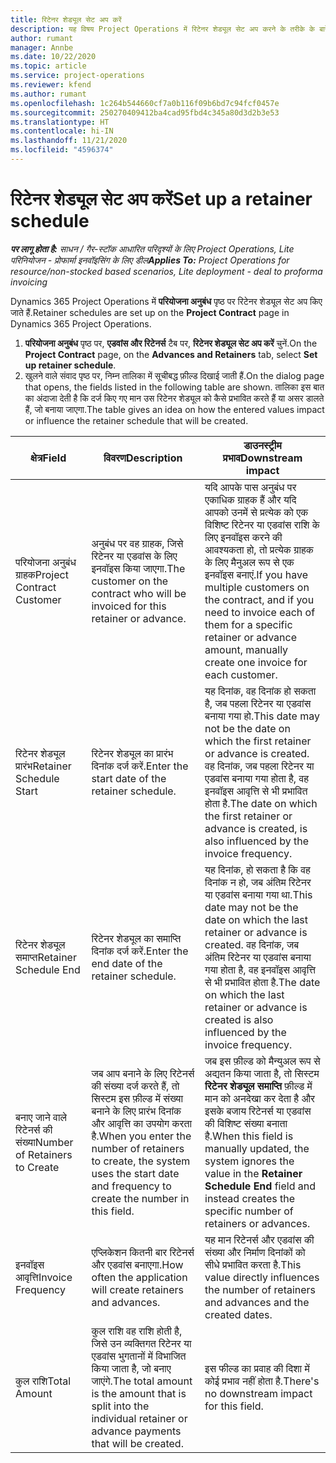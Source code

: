 ```yaml
---
title: रिटेनर शेड्यूल सेट अप करें
description: यह विषय Project Operations में रिटेनर शेड्यूल सेट अप करने के तरीके के बारे में जानकारी प्रदान करता है.
author: rumant
manager: Annbe
ms.date: 10/22/2020
ms.topic: article
ms.service: project-operations
ms.reviewer: kfend
ms.author: rumant
ms.openlocfilehash: 1c264b544660cf7a0b116f09b6bd7c94fcf0457e
ms.sourcegitcommit: 250270409412ba4cad95fbd4c345a80d3d2b3e53
ms.translationtype: HT
ms.contentlocale: hi-IN
ms.lasthandoff: 11/21/2020
ms.locfileid: "4596374"
---
```

# <a name="set-up-a-retainer-schedule"></a><span data-ttu-id="395dd-103">रिटेनर शेड्यूल सेट अप करें</span><span class="sxs-lookup"><span data-stu-id="395dd-103">Set up a retainer schedule</span></span>

<span data-ttu-id="395dd-104">_**पर लागू होता है:** साधन / गैर-स्टॉक आधारित परिदृश्यों के लिए Project Operations, Lite परिनियोजन - प्रोफार्मा इनवॉइसिंग के लिए डील_</span><span class="sxs-lookup"><span data-stu-id="395dd-104">_**Applies To:** Project Operations for resource/non-stocked based scenarios, Lite deployment - deal to proforma invoicing_</span></span>

<span data-ttu-id="395dd-105">Dynamics 365 Project Operations में **परियोजना अनुबंध** पृष्ठ पर रिटेनर शेड्यूल सेट अप किए जाते हैं.</span><span class="sxs-lookup"><span data-stu-id="395dd-105">Retainer schedules are set up on the **Project Contract** page in Dynamics 365 Project Operations.</span></span>

1. <span data-ttu-id="395dd-106">**परियोजना अनुबंध** पृष्ठ पर, **एडवांस और रिटेनर्स** टैब पर, **रिटेनर शेड्यूल सेट अप करें** चुनें.</span><span class="sxs-lookup"><span data-stu-id="395dd-106">On the **Project Contract** page, on the **Advances and Retainers** tab, select **Set up retainer schedule**.</span></span>
2. <span data-ttu-id="395dd-107">खुलने वाले संवाद पृष्ठ पर, निम्न तालिका में सूचीबद्ध फ़ील्ड दिखाई जाती हैं.</span><span class="sxs-lookup"><span data-stu-id="395dd-107">On the dialog page that opens, the fields listed in the following table are shown.</span></span> <span data-ttu-id="395dd-108">तालिका इस बात का अंदाजा देती है कि दर्ज किए गए मान उस रिटेनर शेड्यूल को कैसे प्रभावित करते हैं या असर डालते हैं, जो बनाया जाएगा.</span><span class="sxs-lookup"><span data-stu-id="395dd-108">The table gives an idea on how the entered values impact or influence the retainer schedule that will be created.</span></span>

| <span data-ttu-id="395dd-109">क्षेत्र</span><span class="sxs-lookup"><span data-stu-id="395dd-109">Field</span></span> | <span data-ttu-id="395dd-110">विवरण</span><span class="sxs-lookup"><span data-stu-id="395dd-110">Description</span></span> | <span data-ttu-id="395dd-111">डाउनस्ट्रीम प्रभाव</span><span class="sxs-lookup"><span data-stu-id="395dd-111">Downstream impact</span></span> |
| --- | --- | --- |
| <span data-ttu-id="395dd-112">परियोजना अनुबंध ग्राहक</span><span class="sxs-lookup"><span data-stu-id="395dd-112">Project Contract Customer</span></span> | <span data-ttu-id="395dd-113">अनुबंध पर वह ग्राहक, जिसे रिटेनर या एडवांस के लिए इनवॉइस किया जाएगा.</span><span class="sxs-lookup"><span data-stu-id="395dd-113">The customer on the contract who will be invoiced for this retainer or advance.</span></span> | <span data-ttu-id="395dd-114">यदि आपके पास अनुबंध पर एकाधिक ग्राहक हैं और यदि आपको उनमें से प्रत्येक को एक विशिष्ट रिटेनर या एडवांस राशि के लिए इनवॉइस करने की आवश्यकता हो, तो प्रत्येक ग्राहक के लिए मैनुअल रूप से एक इनवॉइस बनाएं.</span><span class="sxs-lookup"><span data-stu-id="395dd-114">If you have multiple customers on the contract, and if you need to invoice each of them for a specific retainer or advance amount, manually create one invoice for each customer.</span></span> |
| <span data-ttu-id="395dd-115">रिटेनर शेड्यूल प्रारंभ</span><span class="sxs-lookup"><span data-stu-id="395dd-115">Retainer Schedule Start</span></span> | <span data-ttu-id="395dd-116">रिटेनर शेड्यूल का प्रारंभ दिनांक दर्ज करें.</span><span class="sxs-lookup"><span data-stu-id="395dd-116">Enter the start date of the retainer schedule.</span></span> | <span data-ttu-id="395dd-117">यह दिनांक, वह दिनांक हो सकता है, जब पहला रिटेनर या एडवांस बनाया गया हो.</span><span class="sxs-lookup"><span data-stu-id="395dd-117">This date may not be the date on which the first retainer or advance is created.</span></span> <span data-ttu-id="395dd-118">वह दिनांक, जब पहला रिटेनर या एडवांस बनाया गया होता है, वह इनवॉइस आवृत्ति से भी प्रभावित होता है.</span><span class="sxs-lookup"><span data-stu-id="395dd-118">The date on which the first retainer or advance is created, is also influenced by the invoice frequency.</span></span> |
| <span data-ttu-id="395dd-119">रिटेनर शेड्यूल समाप्त</span><span class="sxs-lookup"><span data-stu-id="395dd-119">Retainer Schedule End</span></span> | <span data-ttu-id="395dd-120">रिटेनर शेड्यूल का समाप्ति दिनांक दर्ज करें.</span><span class="sxs-lookup"><span data-stu-id="395dd-120">Enter the end date of the retainer schedule.</span></span> | <span data-ttu-id="395dd-121">यह दिनांक, हो सकता है कि वह दिनांक न हो, जब अंतिम रिटेनर या एडवांस बनाया गया था.</span><span class="sxs-lookup"><span data-stu-id="395dd-121">This date may not be the date on which the last retainer or advance is created.</span></span> <span data-ttu-id="395dd-122">वह दिनांक, जब अंतिम रिटेनर या एडवांस बनाया गया होता है, वह इनवॉइस आवृत्ति से भी प्रभावित होता है.</span><span class="sxs-lookup"><span data-stu-id="395dd-122">The date on which the last retainer or advance is created is also influenced by the invoice frequency.</span></span> |
| <span data-ttu-id="395dd-123">बनाए जाने वाले रिटेनर्स की संख्या</span><span class="sxs-lookup"><span data-stu-id="395dd-123">Number of Retainers to Create</span></span> | <span data-ttu-id="395dd-124">जब आप बनाने के लिए रिटेनर्स की संख्या दर्ज करते हैं, तो सिस्टम इस फ़ील्ड में संख्या बनाने के लिए प्रारंभ दिनांक और आवृत्ति का उपयोग करता है.</span><span class="sxs-lookup"><span data-stu-id="395dd-124">When you enter the number of retainers to create, the system uses the start date and frequency to create the number in this field.</span></span> | <span data-ttu-id="395dd-125">जब इस फ़ील्ड को मैन्युअल रूप से अद्यतन किया जाता है, तो सिस्टम **रिटेनर शेड्यूल समाप्ति** फ़ील्ड में मान को अनदेखा कर देता है और इसके बजाय रिटेनर्स या एडवांस की विशिष्ट संख्या बनाता है.</span><span class="sxs-lookup"><span data-stu-id="395dd-125">When this field is manually updated, the system ignores the value in the **Retainer Schedule End** field and instead creates the specific number of retainers or advances.</span></span> |
| <span data-ttu-id="395dd-126">इनवॉइस आवृत्ति</span><span class="sxs-lookup"><span data-stu-id="395dd-126">Invoice Frequency</span></span> | <span data-ttu-id="395dd-127">एप्लिकेशन कितनी बार रिटेनर्स और एडवांस बनाएगा.</span><span class="sxs-lookup"><span data-stu-id="395dd-127">How often the application will create retainers and advances.</span></span> | <span data-ttu-id="395dd-128">यह मान रिटेनर्स और एडवांस की संख्या और निर्माण दिनांकों को सीधे प्रभावित करता है.</span><span class="sxs-lookup"><span data-stu-id="395dd-128">This value directly influences the number of retainers and advances and the created dates.</span></span> |
| <span data-ttu-id="395dd-129">कुल राशि</span><span class="sxs-lookup"><span data-stu-id="395dd-129">Total Amount</span></span> | <span data-ttu-id="395dd-130">कुल राशि वह राशि होती है, जिसे उन व्यक्तिगत रिटेनर या एडवांस भुगतानों में विभाजित किया जाता है, जो बनाए जाएंगे.</span><span class="sxs-lookup"><span data-stu-id="395dd-130">The total amount is the amount that is split into the individual retainer or advance payments that will be created.</span></span> | <span data-ttu-id="395dd-131">इस फील्ड का प्रवाह की दिशा में कोई प्रभाव नहीं होता है.</span><span class="sxs-lookup"><span data-stu-id="395dd-131">There's no downstream impact for this field.</span></span> |
